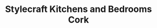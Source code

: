 ---
title: "Stylecraft Kitchens and Bedrooms Cork"
url: /ballincollig/stylecraft-kitchens-and-bedrooms-cork/
shop: Küchen
---